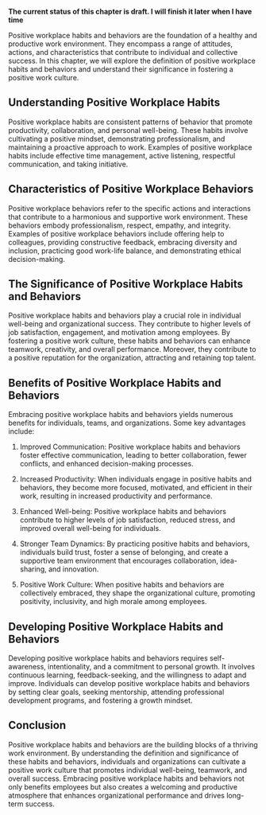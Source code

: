 **The current status of this chapter is draft. I will finish it later when I have time**

Positive workplace habits and behaviors are the foundation of a healthy and productive work environment. They encompass a range of attitudes, actions, and characteristics that contribute to individual and collective success. In this chapter, we will explore the definition of positive workplace habits and behaviors and understand their significance in fostering a positive work culture.

Understanding Positive Workplace Habits
---------------------------------------

Positive workplace habits are consistent patterns of behavior that promote productivity, collaboration, and personal well-being. These habits involve cultivating a positive mindset, demonstrating professionalism, and maintaining a proactive approach to work. Examples of positive workplace habits include effective time management, active listening, respectful communication, and taking initiative.

Characteristics of Positive Workplace Behaviors
-----------------------------------------------

Positive workplace behaviors refer to the specific actions and interactions that contribute to a harmonious and supportive work environment. These behaviors embody professionalism, respect, empathy, and integrity. Examples of positive workplace behaviors include offering help to colleagues, providing constructive feedback, embracing diversity and inclusion, practicing good work-life balance, and demonstrating ethical decision-making.

The Significance of Positive Workplace Habits and Behaviors
-----------------------------------------------------------

Positive workplace habits and behaviors play a crucial role in individual well-being and organizational success. They contribute to higher levels of job satisfaction, engagement, and motivation among employees. By fostering a positive work culture, these habits and behaviors can enhance teamwork, creativity, and overall performance. Moreover, they contribute to a positive reputation for the organization, attracting and retaining top talent.

Benefits of Positive Workplace Habits and Behaviors
---------------------------------------------------

Embracing positive workplace habits and behaviors yields numerous benefits for individuals, teams, and organizations. Some key advantages include:

1. Improved Communication: Positive workplace habits and behaviors foster effective communication, leading to better collaboration, fewer conflicts, and enhanced decision-making processes.

2. Increased Productivity: When individuals engage in positive habits and behaviors, they become more focused, motivated, and efficient in their work, resulting in increased productivity and performance.

3. Enhanced Well-being: Positive workplace habits and behaviors contribute to higher levels of job satisfaction, reduced stress, and improved overall well-being for individuals.

4. Stronger Team Dynamics: By practicing positive habits and behaviors, individuals build trust, foster a sense of belonging, and create a supportive team environment that encourages collaboration, idea-sharing, and innovation.

5. Positive Work Culture: When positive habits and behaviors are collectively embraced, they shape the organizational culture, promoting positivity, inclusivity, and high morale among employees.

Developing Positive Workplace Habits and Behaviors
--------------------------------------------------

Developing positive workplace habits and behaviors requires self-awareness, intentionality, and a commitment to personal growth. It involves continuous learning, feedback-seeking, and the willingness to adapt and improve. Individuals can develop positive workplace habits and behaviors by setting clear goals, seeking mentorship, attending professional development programs, and fostering a growth mindset.

Conclusion
----------

Positive workplace habits and behaviors are the building blocks of a thriving work environment. By understanding the definition and significance of these habits and behaviors, individuals and organizations can cultivate a positive work culture that promotes individual well-being, teamwork, and overall success. Embracing positive workplace habits and behaviors not only benefits employees but also creates a welcoming and productive atmosphere that enhances organizational performance and drives long-term success.
